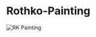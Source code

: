 # Rothko-Painting
![RK Painting](https://github.com/KingSD0/Rothko-Painting/assets/93257057/608453d2-04f3-42c7-b58e-74472dc9053e)
